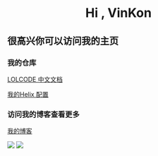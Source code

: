 <h1 align="center">Hi , VinKon</h1>

## 很高兴你可以访问我的主页
### 我的仓库
[LOLCODE 中文文档](https://github.com/Blackwen/lolcode-spec-CN)

[我的Helix 配置](https://github.com/Blackwen/helix-config)

### 访问我的博客查看更多
[我的博客](https://www.lilkon.cn/)

<div>
    <img src="https://github-readme-stats.vercel.app/api?username=Blackwen&theme=dark&show_icons=true&line_height=40"/>
    <img src="https://github-readme-stats.vercel.app/api/top-langs/?username=Blackwen&theme=dark"/>
</div>
